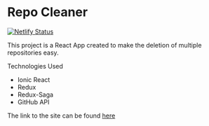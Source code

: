 # Repo Cleaner
[![Netlify Status](https://api.netlify.com/api/v1/badges/1c615e80-7fa1-4098-9db2-220a28d556cf/deploy-status)](https://app.netlify.com/sites/repo-cleaner/deploys)

This project is a React App created to make the deletion of multiple repositories easy. 

Technologies Used
- Ionic React
- Redux
- Redux-Saga
- GitHub API


The link to the site can be found [here](https://repo-cleaner.netlify.app/)